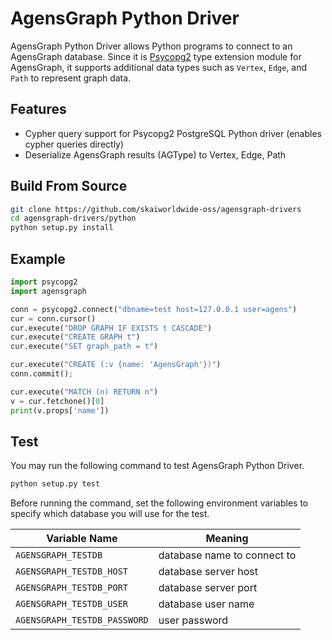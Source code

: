 # AgensGraph Python Driver

AgensGraph Python Driver allows Python programs to connect to an AgensGraph database. Since it is [Psycopg2](http://initd.org/psycopg/) type extension module for AgensGraph, it supports additional data types such as `Vertex`, `Edge`, and `Path` to represent graph data.

## Features
- Cypher query support for Psycopg2 PostgreSQL Python driver (enables cypher queries directly)
- Deserialize AgensGraph results (AGType) to Vertex, Edge, Path

## Build From Source

```sh
git clone https://github.com/skaiworldwide-oss/agensgraph-drivers
cd agensgraph-drivers/python
python setup.py install
```

## Example

```python
import psycopg2
import agensgraph

conn = psycopg2.connect("dbname=test host=127.0.0.1 user=agens")
cur = conn.cursor()
cur.execute("DROP GRAPH IF EXISTS t CASCADE")
cur.execute("CREATE GRAPH t")
cur.execute("SET graph_path = t")

cur.execute("CREATE (:v {name: 'AgensGraph'})")
conn.commit();

cur.execute("MATCH (n) RETURN n")
v = cur.fetchone()[0]
print(v.props['name'])
```

## Test

You may run the following command to test AgensGraph Python Driver.

```sh
python setup.py test
```

Before running the command, set the following environment variables to specify which database you will use for the test.

Variable Name                | Meaning
---------------------------- | ---------------------------
`AGENSGRAPH_TESTDB`          | database name to connect to
`AGENSGRAPH_TESTDB_HOST`     | database server host
`AGENSGRAPH_TESTDB_PORT`     | database server port
`AGENSGRAPH_TESTDB_USER`     | database user name
`AGENSGRAPH_TESTDB_PASSWORD` | user password
